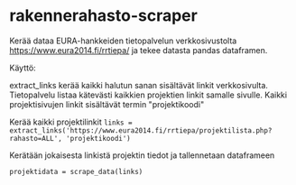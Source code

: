 # rakennerahasto-scraper

Kerää dataa EURA-hankkeiden tietopalvelun verkkosivustolta https://www.eura2014.fi/rrtiepa/ ja tekee datasta pandas dataframen.

Käyttö:

extract_links kerää kaikki halutun sanan sisältävät linkit verkkosivulta. Tietopalvelu listaa kätevästi kaikkien projektien linkit samalle sivulle.
Kaikki projektisivujen linkit sisältävät termin "projektikoodi"

Kerää kaikki projektilinkit
`links = extract_links('https://www.eura2014.fi/rrtiepa/projektilista.php?rahasto=ALL', 'projektikoodi')`

Kerätään jokaisesta linkistä projektin tiedot ja tallennetaan dataframeen

`projektidata = scrape_data(links)`
